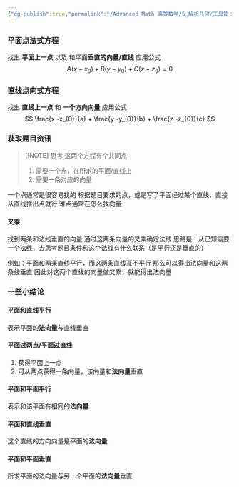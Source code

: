 ```yaml
---
{"dg-publish":true,"permalink":"/Advanced Math 高等数学/5_解析几何/工具箱：求平面方程与直线方程/","tags":["工具箱","解析几何"]}
---
```


### 平面点法式方程
找出 **平面上一点** 以及 和平面**垂直的向量/直线**
应用公式
$$
A(x - x_{0}) + B(y - y_{0}) + C( z - z_{0}) = 0
$$

### 直线点向式方程
找出 **直线上一点** 和 **一个方向向量**
应用公式
$$
\frac{x -x_{0}}{a} + \frac{y -y_{0}}{b} + \frac{z -z_{0}}{c}
$$

### 获取题目资讯

> [!NOTE] 思考
> 这两个方程有个共同点
> 1. 需要一个点，在所求的平面/直线上
> 2. 需要一条对应的向量

一个点通常是很容易找的
根据题目要求的点，或是写了平面经过某个直线，直接从直线推出点就行
难点通常在怎么找向量
#### 叉乘
找到两条和法线垂直的向量
通过这两条向量的叉乘确定法线
思路是：从已知需要一个法线，去思考题目条件和这个法线有什么联系（是平行还是垂直的）

例如：平面和两条直线平行，而这两条直线互不平行
那么可以得出法向量和这两条线垂直
因此对这两个直线的向量做叉乘，就能得出法向量


### 一些小结论

#### 平面和直线平行
表示平面的**法向量**与直线垂直

#### 平面过两点/平面过直线
1. 获得平面上一点
2.  可从两点获得一条向量，该向量和**法向量**垂直

#### 平面和平面平行
表示和该平面有相同的**法向量**

#### 平面和直线垂直
这个直线的方向向量是平面的**法向量**

#### 平面和平面垂直
所求平面的法向量与另一个平面的**法向量**垂直




